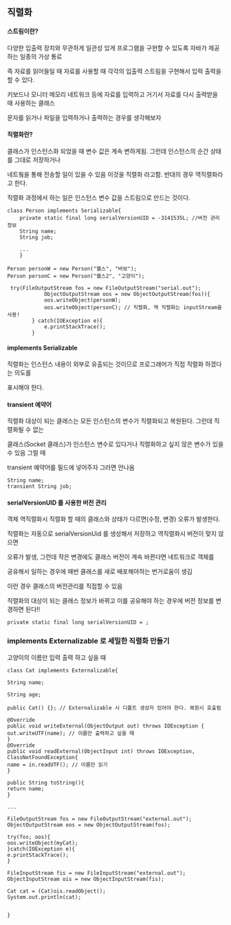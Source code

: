 ## 직렬화

#### 스트림이란?
다양한 입출력 장치와 무관하게 일관성 있게 프로그램을 구현할 수 있도록 자바가 제공하는 일종의 가상 통로 

즉 자료를 읽어들일 때 자료를 사용할 때 각각의 입출력 스트림을 구현해서 입력 출력을 할 수 있다.

키보드나 모니터 메모리 네트워크 등에 자료를 입력하고 거기서 자료를 다시 출력받을 때 사용하는 클래스

문자를 읽거나 파일을 입력하거나 출력하는 경우를 생각해보자 

#### 직렬화란?
클래스가 인스턴스화 되었을 때 변수 값은 계속 변하게됨. 그런데 인스턴스의 순간 상태를 그대로 저장하거나

네트웤을 통해 전송할 일이 있을 수 있음 이것을 직렬화 라고함. 반대의 경우 역직렬화라고 한다.

직렬화 과정에서 하는 일은 인스턴스 변수 값을 스트림으로 만드는 것이다.

```
class Person implements Serializable{ 
    private static final long serialVersionUID = -3141535L; //버전 관리 정보
    String name;
    String job;
    
    ...
    }
    
Person personW = new Person("웰스", "바보");
Person personC = new Person("웰스2", "고양이"); 

 try(FileOutputStream fos = new FileOutputStream("serial.out");
            ObjectOutputStream oos = new ObjectOutputStream(fos)){
            oos.writeObject(personW);
            oos.writeObject(personC); // 직렬화, 역 직렬화는 inputStream을 사용!
        } catch(IOException e){
            e.printStackTrace();
        }

```

#### implements Serializable
직렬화는 인스턴스 내용이 외부로 유출되는 것이므로 프로그래머가 직접 직렬화 하겠다는 의도를

표시해야 한다.

#### transient 예약어
직렬화 대상이 되는 클래스는 모든 인스턴스의 변수가 직렬화되고 복원된다. 그런데 직렬화될 수 없는

클래스(Socket 클래스)가 인스턴스 변수로 있다거나 직렬화하고 싶지 않은 변수가 있을 수 있음 그럴 때 

transient 예약어를 필드에 넣어주자 그러면 안나옴

```
String name;
transient String job;
```

#### serialVersionUID 를 사용한 버전 관리
객체 역직렬화시 직렬화 할 때의 클래스와 상태가 다르면(수정, 변경) 오류가 발생한다.

직렬화는 자동으로 serialVersionUid 를 생성해서 저장하고 역직렬화시 버전이 맞지 않으면

오류가 발생, 그런데 작은 변경에도 클래스 버전이 계속 바뀐다면 네트워크로 객체를

공유해서 일하는 경우에 매번 클래스를 새로 배포해야하는 번거로움이 생김 

이런 경우 클래스의 버전관리를 직접할 수 있음 

직렬화의 대상이 되는 클래스 정보가 바뀌고 이를 공유해야 하는 경우에 버전 정보를 변경하면 된다!!
 
```
private static final long serialVersionUID = ;
```


### implements Externalizable 로 세밀한 직렬화 만들기
고양이의 이름만 입력 출력 하고 싶을 때 

```
class Cat implements Externalizable{

String name;

String age;

public Cat() {}; // Externalizable 시 디폴트 생성자 있어야 한다. 복원시 호출됨

@Override
public void writeExternal(ObjectOutput out) throws IOException {
out.writeUTF(name); // 이름만 출력하고 싶을 때 
}
@Override
public void readExternal(ObjectInput int) throws IOException, ClassNotFoundException{
name = in.readUTF(); // 이름만 읽기
}

public String toString(){
return name;
}

...

FileOutputStream fos = new FileOutputStream("external.out");
ObjectOutputStream oos = new ObjectOutputStream(fos);

try(fos; oos){
oos.writeObject(myCat);
}catch(IOException e){
e.printStackTrace();
}

FileInputStream fis = new FileInputStream("external.out");
ObjectInputStream ois = new ObjectInputStream(fis);

Cat cat = (Cat)ois.readObject();
System.out.println(cat);


}
```




